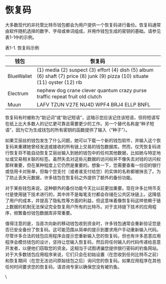 # 恢复码

大多数现代的非托管比特币钱包都会为用户提供一个恢复码进行备份。恢复码通常由软件随机选择的数字、字母或单词组成，并用作钱包生成的密钥的基础。请参见表1-1中的示例。



表1-1. 恢复码示例

| 钱包         | 恢复码                                                                                                                          |
| ---------- | ---------------------------------------------------------------------------------------------------------------------------- |
| BlueWallet | (1) media (2) suspect (3) effort (4) dish (5) album (6) shaft (7) price (8) junk (9) pizza (10) situate (11) oyster (12) rib |
| Electrum   | nephew dog crane clever quantum crazy purse traffic repeat fruit old clutch                                                  |
| Muun       | LAFV TZUN V27E NU4D WPF4 BRJ4 ELLP BNFL                                                                                      |



恢复码有时被称为“助记词”或“助记短语”，这暗示您应该记住该短语，但将短语写在纸上比大多数人的记忆更可靠且需要更少的工作。另一个替代名称是“种子短语”，因为它为生成钱包的所有密钥的函数提供了输入（“种子”）。

如果艾丽丝的钱包发生了什么问题，她可以下载一个新的钱包软件，并输入这个恢复码来重建她曾经发送或接收的所有链上交易的钱包数据库。然而，仅凭恢复码进行恢复将不能自动恢复艾丽丝输入到她的钱包中的任何其他数据，比如她与特定地址或交易相关联的标签。虽然失去对这些元数据的访问权并不像失去对钱的访问权那样重要，但在某种程度上它仍然是重要的。想象一下，您需要查看一份旧的银行或信用卡对账单，但每个您支付（或者谁支付给您）的实体的名称都被抹去了。为了防止丢失元数据，许多钱包在恢复码之外提供了额外的备份功能。

对于某些钱包来说，这种额外的备份功能今天比以前更加重要。现在许多比特币支付是使用链下技术进行的，其中并不是每笔支付都会存储在公共区块链上。这降低了用户的成本，并提高了隐私性等方面的利益，但这意味着像恢复码这样依赖于链上数据的机制无法保证完全恢复用户所有的比特币。对于支持链下技术的应用程序，频繁备份钱包数据库非常重要。

值得注意的是，当首次向新的移动钱包收到资金时，许多钱包通常会重新验证您是否已安全备份了恢复码。这可能范围从简单的提示到要求用户手动重新输入代码。尽管许多合法的钱包应用程序会提示您重新输入您的恢复码，但也有许多恶意应用程序会模仿钱包的设计，坚持让您输入恢复码，然后将任何输入的代码传递给恶意开发者，以便他们窃取您的资金。这相当于试图诱骗您提供银行密码的钓鱼网站。对于大多数钱包应用程序来说，它们只会在初始设置（在您收到任何比特币之前）和恢复期间（在您无法访问原始钱包之后）询问您的恢复码。如果应用程序在其他任何时间要求您的恢复码，请咨询专家以确保您没有被钓鱼。

\

